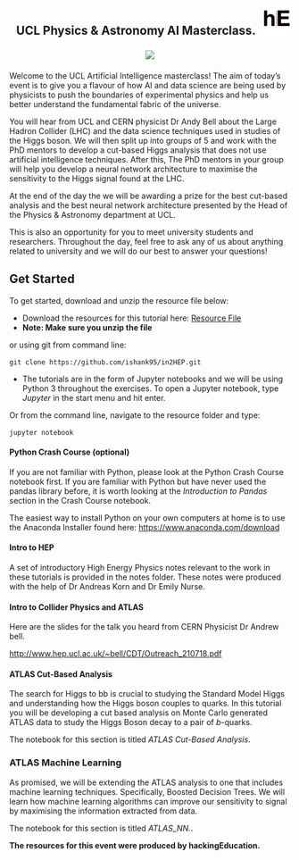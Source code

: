 
<img src="images/logo-black.png" width="50" align = 'right'/>


<h2 align = 'center'>UCL Physics & Astronomy AI Masterclass. </h2>
<h3 align = "center"> <img src="http://thescienceexplorer.com/sites/thescienceexplorer.com/files/artificial-intelligence-1_0.jpg" width = "50%" align="centre">  </h3>

Welcome to the UCL Artificial Intelligence masterclass! The aim of today’s event is to give you a flavour of how AI and data science are being used by physicists to push the boundaries of experimental physics and help us better understand the fundamental fabric of the universe.

You will hear from UCL and CERN physicist Dr Andy Bell about the Large Hadron Collider (LHC) and the data science techniques used in studies of the Higgs boson. We will then split up into groups of 5 and work with the PhD mentors to develop a cut-based Higgs analysis that does not use artificial intelligence techniques. 
After this, The PhD mentors in your group will help you develop a neural network architecture to maximise the sensitivity to the Higgs signal found at the LHC. 

At the end of the day the we will be awarding a prize for the best cut-based analysis and the best neural network architecture presented by the Head of the Physics & Astronomy department at UCL. 

This is also an opportunity for you to meet university students and researchers. Throughout the day, feel free to ask any of us about anything related to university and we will do our best to answer your questions! 


## Get Started

To get started, download and unzip the resource file below:

- Download the resources for this tutorial here: <a href = ' https://github.com/ishank95/in2HEP/archive/master.zip' > Resource File </a>
- **Note: Make sure you unzip the file**

or using git from command line:

```
git clone https://github.com/ishank95/in2HEP.git
```

- The tutorials are in the form of Jupyter notebooks and we will be using Python 3 throughout the exercises. To open a Jupyter notebook, type _Jupyter_ in the start menu and hit enter.

Or from the command line, navigate to the resource folder and type:
```
jupyter notebook
```

#### Python Crash Course (optional)
If you are not familiar with Python, please look at the Python Crash Course notebook first. If you are familiar with Python but have never used the pandas library before, it is worth looking at the _Introduction to Pandas_ section in the Crash Course notebook.

The easiest way to install Python on your own computers at home is to use the Anaconda Installer found here: https://www.anaconda.com/download


#### Intro to HEP

A set of introductory High Energy Physics notes relevant to the work in these tutorials is provided in the notes folder. These notes were produced with the help of Dr Andreas Korn and Dr Emily Nurse.

#### Intro to Collider Physics and ATLAS

Here are the slides for the talk you heard from CERN Physicist Dr Andrew bell.

http://www.hep.ucl.ac.uk/~bell/CDT/Outreach_210718.pdf

#### ATLAS Cut-Based Analysis

The search for Higgs to bb is crucial to studying the Standard Model Higgs and understanding how the Higgs boson couples to quarks. In this tutorial you will be developing a cut based analysis on Monte Carlo generated ATLAS data to study the Higgs Boson decay to a pair of _b_-quarks.

The notebook for this section is titled _ATLAS Cut-Based Analysis_.


### ATLAS Machine Learning

As promised, we will be extending the ATLAS analysis to one that includes machine learning techniques. Specifically, Boosted Decision Trees. We will learn how machine learning algorithms can improve our sensitivity to signal by maximising the information extracted from data.

The notebook for this section is titled _ATLAS_NN._.

**The resources for this event were produced by hackingEducation.**
